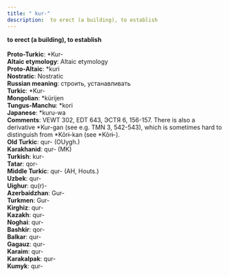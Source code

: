 ```yaml
---
title: " kur-"
description:  to erect (a building), to establish
---
```

<strong> to erect (a building), to establish</strong><br><br>
<strong>Proto-Turkic</strong>:  *Kur-<br>
<strong>Altaic etymology</strong>:  Altaic etymology<br>
<strong> Proto-Altaic</strong>:  *kuri<br>
<strong>Nostratic</strong>:  Nostratic<br>
<strong>Russian meaning</strong>:  строить, устанавливать<br>
<strong>Turkic</strong>:  *Kur-<br>
<strong>Mongolian</strong>:  *kürijen<br>
<strong>Tungus-Manchu</strong>:  *kori<br>
<strong>Japanese</strong>:  *kuru-wa<br>
<strong>Comments</strong>:  VEWT 302, EDT 643, ЭСТЯ 6, 156-157. There is also a derivative *Kur-gan (see e.g. TMN 3, 542-543), which is sometimes hard to distinguish from *Kōrɨ-kan (see *Kōrɨ-).<br>
<strong>Old Turkic</strong>:  qur- (OUygh.)<br>
<strong>Karakhanid</strong>:  qur- (MK)<br>
<strong>Turkish</strong>:  kur-<br>
<strong>Tatar</strong>:  qor-<br>
<strong>Middle Turkic</strong>:  qur- (AH, Houts.)<br>
<strong>Uzbek</strong>:  qur-<br>
<strong>Uighur</strong>:  qu(r)-<br>
<strong>Azerbaidzhan</strong>:  Gur-<br>
<strong>Turkmen</strong>:  Gur-<br>
<strong>Kirghiz</strong>:  qur-<br>
<strong>Kazakh</strong>:  qur-<br>
<strong>Noghai</strong>:  qur-<br>
<strong>Bashkir</strong>:  qor-<br>
<strong>Balkar</strong>:  qur-<br>
<strong>Gagauz</strong>:  qur-<br>
<strong>Karaim</strong>:  qur-<br>
<strong>Karakalpak</strong>:  qur-<br>
<strong>Kumyk</strong>:  qur-<br>


